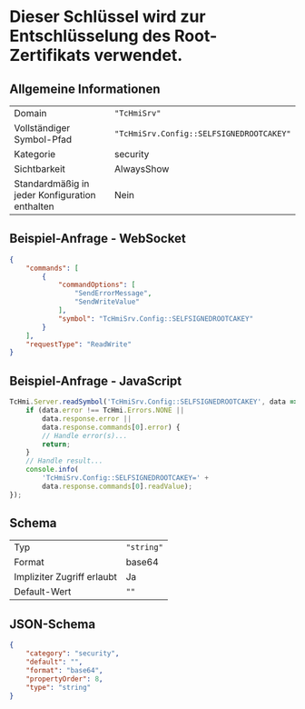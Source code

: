 # Dieser Schlüssel wird zur Entschlüsselung des Root-Zertifikats verwendet.

## Allgemeine Informationen

|  |  |
| - | - |
| Domain | `"TcHmiSrv"` |
| Vollständiger Symbol-Pfad | `"TcHmiSrv.Config::SELFSIGNEDROOTCAKEY"` |
| Kategorie | security |
| Sichtbarkeit | AlwaysShow |
| Standardmäßig in jeder Konfiguration enthalten | Nein |

## Beispiel-Anfrage - WebSocket

```json
{
    "commands": [
        {
            "commandOptions": [
                "SendErrorMessage",
                "SendWriteValue"
            ],
            "symbol": "TcHmiSrv.Config::SELFSIGNEDROOTCAKEY"
        }
    ],
    "requestType": "ReadWrite"
}
```

## Beispiel-Anfrage - JavaScript

```javascript
TcHmi.Server.readSymbol('TcHmiSrv.Config::SELFSIGNEDROOTCAKEY', data => {
    if (data.error !== TcHmi.Errors.NONE ||
        data.response.error ||
        data.response.commands[0].error) {
        // Handle error(s)...
        return;
    }
    // Handle result...
    console.info(
        'TcHmiSrv.Config::SELFSIGNEDROOTCAKEY=' +
        data.response.commands[0].readValue);
});
```

## Schema

|  |  |
| - | - |
| Typ | `"string"` |
| Format | base64 |
| Impliziter Zugriff erlaubt | Ja |
| Default-Wert | `""` |

## JSON-Schema

```json
{
    "category": "security",
    "default": "",
    "format": "base64",
    "propertyOrder": 8,
    "type": "string"
}
```

